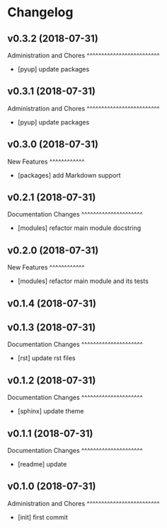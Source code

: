 Changelog
=========

v0.3.2 (2018-07-31)
-------------------

Administration and Chores
^^^^^^^^^^^^^^^^^^^^^^^^^
- [pyup] update packages

v0.3.1 (2018-07-31)
-------------------

Administration and Chores
^^^^^^^^^^^^^^^^^^^^^^^^^
- [pyup] update packages

v0.3.0 (2018-07-31)
-------------------

New Features
^^^^^^^^^^^^
- [packages] add Markdown support

v0.2.1 (2018-07-31)
-------------------

Documentation Changes
^^^^^^^^^^^^^^^^^^^^^
- [modules] refactor main module docstring

v0.2.0 (2018-07-31)
-------------------

New Features
^^^^^^^^^^^^
- [modules] refactor main module and its tests

v0.1.4 (2018-07-31)
-------------------

v0.1.3 (2018-07-31)
-------------------

Documentation Changes
^^^^^^^^^^^^^^^^^^^^^
- [rst] update rst files

v0.1.2 (2018-07-31)
-------------------

Documentation Changes
^^^^^^^^^^^^^^^^^^^^^
- [sphinx] update theme

v0.1.1 (2018-07-31)
-------------------

Documentation Changes
^^^^^^^^^^^^^^^^^^^^^
- [readme] update

v0.1.0 (2018-07-31)
-------------------

Administration and Chores
^^^^^^^^^^^^^^^^^^^^^^^^^

- [init] first commit
